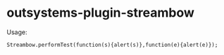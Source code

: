 # outsystems-plugin-streambow

Usage:
```
Streambow.performTest(function(s){alert(s)},function(e){alert(e)});
```

